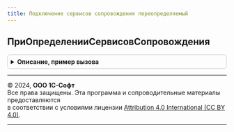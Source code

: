 ```yaml
---
title: Подключение сервисов сопровождения переопределяемый
---
```



## ПриОпределенииСервисовСопровождения
<details style="margin: 1em 0; padding: 0.5em; border: 1px solid #ccc; border-radius: 6px;">

<summary style="font-weight: bold; cursor: pointer;">Описание, пример вызова</summary>

```bsl

// Определяет список модулей библиотек и конфигурации, которые предоставляют
// основные сведения о сервисах: идентификатор, наименование, описание и картинка.
// Модуль должен обязательно содержать процедуру ПриДобавленииОписанийСервисовСопровождения.
// Пример см. СПАРКРиски.ПриДобавленииОписанийСервисовСопровождения.
//
// Параметры:
//  МодулиСервисов - Массив из Строка - имена серверных общих модулей библиотек и конфигурации.
//
// Пример:
//  МодулиСервисов.Добавить("СПАРКРиски");
//  МодулиСервисов.Добавить("РаботаСКонтрагентами");
//
//@skip-warning
Процедура ПриОпределенииСервисовСопровождения(МодулиСервисов) Экспорт
```

Пример вызова
```bsl
ПодключениеСервисовСопровожденияПереопределяемый.ПриОпределенииСервисовСопровождения(МодулиСервисов) 
```
</details>

---

© 2024, **ООО 1С-Софт**  
Все права защищены. Эта программа и сопроводительные материалы предоставляются  
в соответствии с условиями лицензии [Attribution 4.0 International (CC BY 4.0)](https://creativecommons.org/licenses/by/4.0/legalcode).

---
